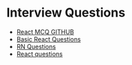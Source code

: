 # Interview Questions

- [React MCQ GITHUB](https://github.com/sudheerj/reactjs-interview-questions?tab=readme-ov-file#why-should-we-not-update-the-state-directly)
- [Basic React Questions](https://github.com/jyotishman/React-native-interview-questions)
- [RN Questions](https://github.com/samsoul16/react-native-interview-questions)
- [React questions](https://github.com/Devinterview-io/react-native-interview-questions)
